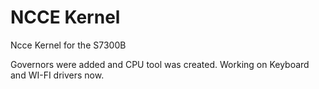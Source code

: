 NCCE Kernel
=========

Ncce Kernel for the S7300B

Governors were added and CPU tool was created. Working on Keyboard and WI-FI drivers now.